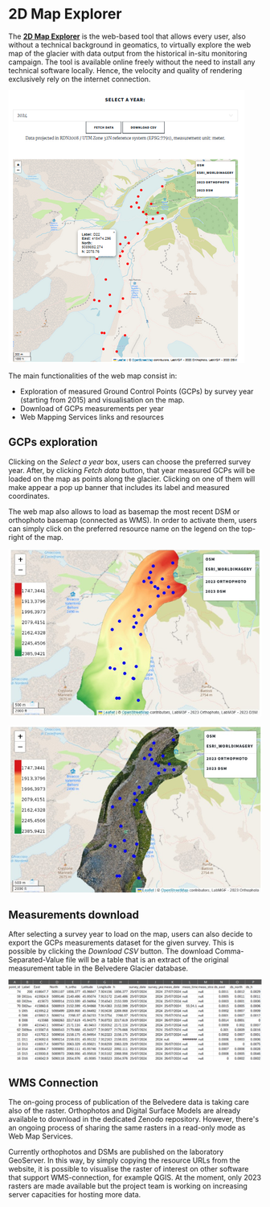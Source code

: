 # 2D Map Explorer

The [**2D Map Explorer**](https://thebelvedereglacier.it/pages/web-map/index.html) is the web-based tool that allows every user, also without a technical background in geomatics, to virtually explore the web map of the glacier with data output from the historical in-situ monitoring campaign.
The tool is available online freely without the need to install any technical software locally. Hence, the velocity and quality of rendering exclusively rely on the internet connection.

![Screenshot of the Belvedere Glacier 2D Map Explorer](img/web-map.png)

The main functionalities of the web map consist in:
* Exploration of measured Ground Control Points (GCPs) by survey year (starting from 2015) and visualisation on the map.
* Download of GCPs measurements per year
* Web Mapping Services links and resources

## GCPs exploration

Clicking on the *Select a year* box, users can choose the preferred survey year. After, by clicking *Fetch data* button, that year measured GCPs will be loaded on the map as points along the glacier.
Clicking on one of them will make appear a pop up banner that includes its label and measured coordinates.

The web map also allows to load as basemap the most recent DSM or orthophoto basemap (connected as WMS). In order to activate them, users can simply click on the preferred resource name on the legend on the top-right of the map.

![Screenshot of the Belvedere Glacier 2D Map Explorer - DSM basemap](img/leaflet.jpg)

![Screenshot of the Belvedere Glacier 2D Map Explorer - Orthophoto basemap](img/leaflet-ortho.jpg)

## Measurements download

After selecting a survey year to load on the map, users can also decide to export the GCPs measurements dataset for the given survey. This is possible by clicking the *Download CSV* button.
The download Comma-Separated-Value file will be a table that is an extract of the original measurement table in the Belvedere Glacier database.

![Screenshot of the Belvedere Glacier 2D Map Explorer - GCPs measurements export](img/gcps-export-example.png)

## WMS Connection

The on-going process of publication of the Belvedere data is taking care also of the raster. Orthophotos and Digital Surface Models are already available to download in the dedicated Zenodo repository. However, there's an ongoing process of sharing the same rasters in a read-only mode as Web Map Services.

Currently orthophotos and DSMs are published on the laboratory GeoServer. In this way, by simply copying the resource URLs from the website, it is possible to visualise the raster of interest on other software that support WMS-connection, for example QGIS. At the moment, only 2023 rasters are made available but the project team is working on increasing server capacities for hosting more data.